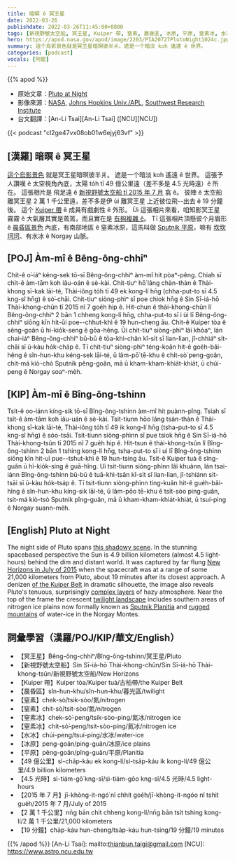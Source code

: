 ```yaml
---
title: 暗暝 ê 冥王星
date: 2022-03-26
publishdate: 2022-03-26T11:45:00+0800
tags: [新視野號太空船, 冥王星, Kuiper 帶, 窒素, 晨昏區, 冰原, 平原, 窒素冰, 水冰]
hero: https://apod.nasa.gov/apod/image/2203/PIA20727PlutoNight1024c.jpg
summary: 這个烏影景色就是冥王星暗暝彼半爿。遮是一个暗淡 koh 遙遠 ê 世界。
categories: [podcast]
vocals: [阿錕]
---
```


{{% apod %}}

- 原始文章：[Pluto at Night](https://apod.nasa.gov/apod/ap220326.html)
- 影像來源：[NASA](http://www.nasa.gov/), [Johns Hopkins Univ./APL](http://www.jhuapl.edu/), [Southwest Research Institute](http://www.swri.edu/)
- 台文翻譯：[An-Li Tsai][An-Li Tsai] ([NCU][NCU])

{{< podcast "cl2ge47vx08ob01w6ejyj63vf" >}}

## [漢羅] 暗暝 ê 冥王星
[這个烏影景色][this shadowy scene] 就是冥王星暗暝彼半爿。
遮是一个暗淡 koh 遙遠 ê 世界。
這張予人讚嘆 ê 太空視角內底，太陽 to̍h tī 49 億公里遠（差不多是 4.5 光時遠）ê 所在。
這張相片是 飛足遠 ê [新視野號太空船 tī 2015 年 7 月][New Horizons in July of 2015] 翕 ê。
彼陣 ê 太空船離冥王星 2 萬 1 千公里遠，差不多是伊 ùi 離冥王星 上近彼位飛--出去 ê 19 分鐘後。
這个 [Kuiper 帶][of the Kuiper Belt] ê 成員有戲劇性 ê 外形。
Ùi 這張相片來看，咱知影冥王星 霧霧 ê 大氣層其實是蔫蔫，而且實在是 [有夠複雜 ê][complex layers]。
Tī 這張相片頂懸彼个月眉形 ê [晨昏區景色][twilight landscape t] 內底，有南部地區 ê 窒素冰原，這馬叫做 [Sputnik 平原][Sputnik Planitia]，嘛有 [坎坎坷坷][rugged mountains]、有水冰 ê Norgay 山脈。


## [POJ] Àm-mî ê Bêng-ông-chhiⁿ
Chit-ê o͘-iáⁿ kéng-sek tō-sī Bêng-ông-chhiⁿ àm-mî hit pòaⁿ-pêng.
Chiah sī chi̍t-ê àm-tām koh iâu-oán ê sè-kài.
Chit-tiuⁿ hō͘ lâng chàn-thàn ê Thài-khong sī-kak lāi-té, Thài-iông to̍h tī 49 ek kong-lí hn̄g (chha-put-to sī 4.5 kng-sî hn̄g) ê só͘-chāi.
Chit-tiuⁿ siòng-phìⁿ sī poe chiok hn̄g ê Sin Sī-iá-hō Thài-khong-chûn tī 2015 nî 7 goe̍h hip ê.
Hit-chun ê thài-khong-chûn lî Bêng-ông-chhiⁿ 2 bān 1 chheng kong-lí hn̄g, chha-put-to sī i ùi lī Bêng-ông-chhiⁿ siōng kīn hit-ūi poe--chhut-khì ê 19 hun-cheng āu.
Chit-ê Kuiper tòa ê sêng-goân ū hì-kio̍k-seng ê gōa-hêng.
Ùi chit-tiuⁿ siòng-phìⁿ lâi khòaⁿ, lán chai-iáⁿ Bêng-ông-chhiⁿ bū-bū ê tōa-khì-chân kî-si̍t sī lian-lian, jî-chhiáⁿ si̍t-chāi sī ū-kàu ho̍k-cha̍p ê.
Tī chit-tiuⁿ siòng-phìⁿ téng-koân hit-ê goe̍h-bâi-hêng ê sîn-hun-khu kéng-sek lāi-té, ū lâm-pō͘ tē-khu ê chi̍t-sò͘ peng-goân, chit-má kiò-chò Sputnik pêng-goân, mā ū kham-kham-khia̍t-khia̍t, ū chúi-peng ê Norgay soaⁿ-me̍h.

## [KIP] Àm-mî ê Bîng-ông-tshinn
Tsit-ê oo-iánn kíng-sik tō-sī Bîng-ông-tshinn àm-mî hit puànn-pîng.
Tsiah sī tsi̍t-ê àm-tām koh iâu-uán ê sè-kài.
Tsit-tiunn hōo lâng tsàn-thàn ê Thài-khong sī-kak lāi-té, Thài-iông to̍h tī 49 ik kong-lí hn̄g (tsha-put-to sī 4.5 kng-sî hn̄g) ê sóo-tsāi.
Tsit-tiunn siòng-phìnn sī pue tsiok hn̄g ê Sin Sī-iá-hō Thài-khong-tsûn tī 2015 nî 7 gue̍h hip ê.
Hit-tsun ê thài-khong-tsûn lî Bîng-ông-tshinn 2 bān 1 tshing kong-lí hn̄g, tsha-put-to sī i uì lī Bîng-ông-tshinn siōng kīn hit-uī pue--tshut-khì ê 19 hun-tsing āu.
Tsit-ê Kuiper tuà ê sîng-guân ū hì-kio̍k-sing ê guā-hîng.
Uì tsit-tiunn siòng-phìnn lâi khuànn, lán tsai-iánn Bîng-ông-tshinn bū-bū ê tuā-khì-tsân kî-si̍t sī lian-lian, jî-tshiánn si̍t-tsāi sī ū-kàu ho̍k-tsa̍p ê.
Tī tsit-tiunn siòng-phìnn tíng-kuân hit-ê gue̍h-bâi-hîng ê sîn-hun-khu kíng-sik lāi-té, ū lâm-pōo tē-khu ê tsi̍t-sòo ping-guân, tsit-má kiò-tsò Sputnik pîng-guân, mā ū kham-kham-khia̍t-khia̍t, ū tsuí-ping ê Norgay suann-me̍h.


## [English] Pluto at Night

The night side of Pluto spans [this shadowy scene][this shadowy scene].
In the stunning spacebased perspective the Sun is 4.9 billion kilometers (almost 4.5 light-hours) behind the dim and distant world.
It was captured by far flung [New Horizons in July of 2015][New Horizons in July of 2015] when the spacecraft was at a range of some 21,000 kilometers from Pluto, about 19 minutes after its closest approach.
A denizen [of the Kuiper Belt][of the Kuiper Belt] in dramatic silhouette, the image also reveals Pluto's tenuous, surprisingly [complex layers][complex layers] of hazy atmosphere.
Near the top of the frame the crescent [twilight landscape][twilight landscape e] includes southern areas of nitrogen ice plains now formally known as [Sputnik Planitia][Sputnik Planitia] and [rugged mountains][rugged mountains] of water-ice in the Norgay Montes.

## 詞彙學習（漢羅/POJ/KIP/華文/English）
- 【冥王星】Bêng-ông-chhiⁿ/Bîng-ông-tshinn/冥王星/Pluto
- 【新視野號太空船】Sin Sī-iá-hō Thài-khong-chûn/Sin Sī-iá-hō Thài-khong-tsûn/新視野號太空船/New Horizons
- 【Kuiper 帶】Kuiper tòa/Kuiper tuà/古柏帶/the Kuiper Belt
- 【晨昏區】sîn-hun-khu/sîn-hun-khu/暮光區/twilight
- 【窒素】chek-sò͘/tsik-sòo/氮/nitrogen
- 【窒素】chit-sò͘/tsit-sòo/氮/nitrogen
- 【窒素冰】chek-sò͘-peng/tsik-sòo-ping/氮冰/nitrogen ice
- 【窒素冰】chit-sò͘-peng/tsit-sòo-ping/氮冰/nitrogen ice
- 【水冰】chúi-peng/tsuí-ping/水冰/water-ice
- 【冰原】peng-goân/ping-guân/冰原/ice plains
- 【平原】pêng-goân/pîng-guân/平原/Planitia
- 【49 億公里】sì-cha̍p-káu ek kong-lí/sì-tsa̍p-káu ik kong-lí/49 億公里/4.9 billion kilometers
- 【4.5 光時】sì-tiám-gō͘ kng-sî/sì-tiám-gōo kng-sî/4.5 光時/4.5 light-hours
- 【2015 年 7 月】jī-khòng-it-ngó͘ nî chhit goe̍h/jī-khòng-it-ngóo nî tshit gue̍h/2015 年 7 月/July of 2015
- 【2 萬 1 千公里】nn̄g bān chi̍t chheng kong-lí/nn̄g bān tsi̍t tshing kong-lí/2 萬 1 千公里/21,000 kilometers
- 【19 分鐘】cha̍p-káu hun-cheng/tsa̍p-káu hun-tsing/19 分鐘/19 minutes

{{% /apod %}}
[An-Li Tsai]: mailto:thianbun.taigi@gmail.com
[NCU]: https://www.astro.ncu.edu.tw

[copyright]: https://apod.nasa.gov/apod/fap/lib/about_apod.html#srapply

[this shadowy scene]:https://photojournal.jpl.nasa.gov/catalog/PIA20727
[New Horizons in July of 2015]:http://www.nasa.gov/feature/new-horizons-best-close-up-of-plutos-surface
[of the Kuiper Belt]:https://solarsystem.nasa.gov/solar-system/kuiper-belt/overview/
[complex layers]:https://arxiv.org/abs/1604.05356
[twilight landscape e]:https://apod.nasa.gov/apod/ap210115.html
[twilight landscape t]:https://apod.tw/daily/20210115/
[Sputnik Planitia]:https://en.wikipedia.org/wiki/Sputnik_Planitia
[rugged mountains]:https://apod.nasa.gov/apod/ap150718.html
